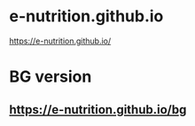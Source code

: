 # e-nutrition.github.io
https://e-nutrition.github.io/

# BG version
## https://e-nutrition.github.io/bg

